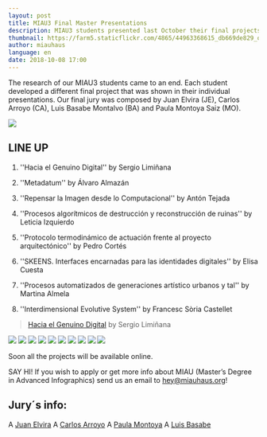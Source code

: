```yaml
---
layout: post
title: MIAU3 Final Master Presentations
description: MIAU3 students presented last October their final projects
thumbnail: https://farm5.staticflickr.com/4865/44963368615_db669de829_o_d.jpg
author: miauhaus
language: en
date: 2018-10-08 17:00
---
```

The research of our MIAU3 students came to an end. Each student developed a different final project that was shown in their individual presentations.
Our final jury was composed by Juan Elvira (JE), Carlos Arroyo (CA), Luis Basabe Montalvo (BA) and Paula Montoya Saiz (MO).

![](https://farm2.staticflickr.com/1943/45632315012_7c0b187e63_o_d.jpg)
## LINE UP

1. ''Hacia el Genuino Digital'' by Sergio Limiñana

2. ''Metadatum'' by Álvaro Almazán

3. ''Repensar la Imagen desde lo Computacional'' by Antón Tejada

4. ''Procesos algorítmicos de destrucción y reconstrucción de ruinas'' by Leticia Izquierdo

5. ''Protocolo termodinámico de actuación frente al proyecto arquitectónico'' by Pedro Cortés

6. ''SKEENS. Interfaces encarnadas para las identidades digitales'' by Elisa Cuesta

7. ''Procesos automatizados de generaciones artístico urbanos y tal'' by Martina Almela

8. ''Interdimensional Evolutive System'' by Francesc Sòria Castellet

> [Hacia el Genuino Digital](http://metadatum.space/) by Sergio Limiñana


![](https://farm2.staticflickr.com/1978/44958099034_f891ac6003_o_d.jpg)
![](https://farm5.staticflickr.com/4848/43864833520_12d5848450_o_d.jpg)
![](https://farm2.staticflickr.com/1975/44958100024_8c43ec002b_o_d.jpg)
![](https://farm5.staticflickr.com/4903/43864833000_f07c217213_o_d.jpg)
![](https://farm5.staticflickr.com/4848/43864833520_12d5848450_o_d.jpg)
![](https://farm5.staticflickr.com/4868/44958097584_86a7354d3d_o_d.jpg)
![](https://farm5.staticflickr.com/4831/44958099244_16e7d0e609_o_d.jpg)
![](https://farm5.staticflickr.com/4843/44958099734_6e00777576_o_d.jpg)
![](https://farm5.staticflickr.com/4838/43864832740_98d663c8c4_o_d.jpg)
![](https://farm2.staticflickr.com/1926/43864834910_4669407764_o_d.jpg)

Soon all the projects will be available online.

SAY HI! If you wish to apply or get more info about MIAU (Master’s Degree in Advanced Infographics) send us an email to [hey@miauhaus.org](mailto:hey@miauhaus.org)!</p>

## Jury´s info:

A [Juan Elvira](https://www.muradoelvira.com)
A [Carlos Arroyo](http://www.carlosarroyo.net/)
A [Paula Montoya](https://www.paulamontoya.com)
A [Luis Basabe](http://arenasbasabepalacios.com/en/)



